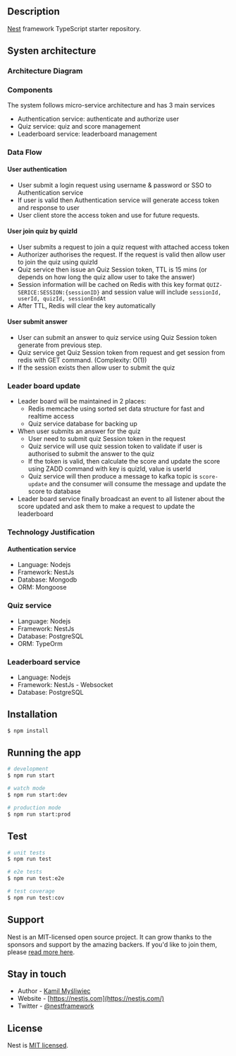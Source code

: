 ## Description

[Nest](https://github.com/nestjs/nest) framework TypeScript starter repository.

## Systen architecture

### Architecture Diagram

### Components
The system follows micro-service architecture and has 3 main services

- Authentication service: authenticate and authorize user
- Quiz service: quiz and score management
- Leaderboard service: leaderboard management

### Data Flow

#### User authentication
* User submit a login request using username & password or SSO to Authentication service
* If user is valid then Authentication service will generate access token and response to user
* User client store the access token and use for future requests.

#### User join quiz by quizId
* User submits a request to join a quiz request with attached access token
* Authorizer authorises the request. If the request is valid then allow user to join the quiz using quizId
* Quiz service then issue an Quiz Session token, TTL is 15 mins (or depends on how long the quiz allow user to take the answer)
* Session information will be cached on Redis with this key format `QUIZ-SERICE:SESSION:{sessionID}` and session value will include `sessionId, userId, quizId, sessionEndAt`
* After TTL, Redis will clear the key automatically

#### User submit answer
* User can submit an answer to quiz service using Quiz Session token generate from previous step.
* Quiz service get Quiz Session token from request and get session from redis with GET command. (Complexity: O(1))
* If the session exists then allow user to submit the quiz

### Leader board update
* Leader board will be maintained in 2 places:
    * Redis memcache using sorted set data structure for fast and realtime access
    * Quiz service database for backing up 
* When user submits an answer for the quiz
    * User need to submit quiz Session token in the request
    * Quiz service will use quiz session token to validate if user is authorised to submit the answer to the quiz
    * If the token is valid, then calculate the score and update the score using ZADD command with key is quizId, value is userId
    * Quiz service will then produce a message to kafka topic is `score-update` and the consumer will consume the message and update the score to database
* Leader board service finally broadcast an event to all listener about the score updated and ask them to make a request to update the leaderboard


### Technology Justification
#### Authentication service
- Language: Nodejs
- Framework: NestJs
- Database: Mongodb
- ORM: Mongoose

### Quiz service
- Language: Nodejs
- Framework: NestJs
- Database: PostgreSQL
- ORM: TypeOrm

### Leaderboard service
- Language: Nodejs
- Framework: NestJs - Websocket
- Database: PostgreSQL

## Installation

```bash
$ npm install
```

## Running the app

```bash
# development
$ npm run start

# watch mode
$ npm run start:dev

# production mode
$ npm run start:prod
```

## Test

```bash
# unit tests
$ npm run test

# e2e tests
$ npm run test:e2e

# test coverage
$ npm run test:cov
```

## Support

Nest is an MIT-licensed open source project. It can grow thanks to the sponsors and support by the amazing backers. If you'd like to join them, please [read more here](https://docs.nestjs.com/support).

## Stay in touch

- Author - [Kamil Myśliwiec](https://kamilmysliwiec.com)
- Website - [https://nestjs.com](https://nestjs.com/)
- Twitter - [@nestframework](https://twitter.com/nestframework)

## License

Nest is [MIT licensed](LICENSE).
